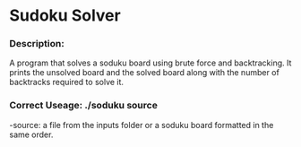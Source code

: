 # Sudoku Solver

### Description:
A program that solves a soduku board using brute force and backtracking. It prints the unsolved board and the solved board along with the number of backtracks required to solve it.

### Correct Useage: ./soduku source
-source: a file from the inputs folder or a soduku board formatted in the same order.
